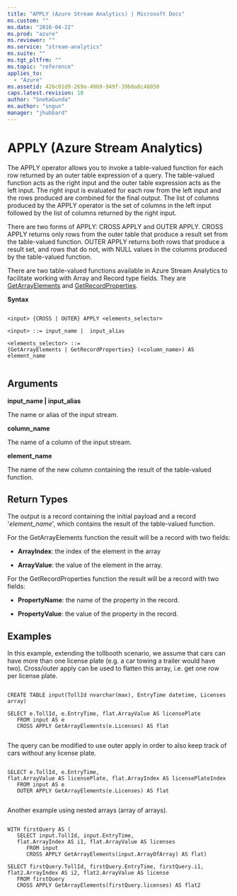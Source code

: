 ```yaml
---
title: "APPLY (Azure Stream Analytics) | Microsoft Docs"
ms.custom: ""
ms.date: "2016-04-22"
ms.prod: "azure"
ms.reviewer: ""
ms.service: "stream-analytics"
ms.suite: ""
ms.tgt_pltfrm: ""
ms.topic: "reference"
applies_to: 
  - "Azure"
ms.assetid: 426c01d9-269a-49b9-949f-39b0a8c40850
caps.latest.revision: 10
author: "SnehaGunda"
ms.author: "sngun"
manager: "jhubbard"
---
```

# APPLY (Azure Stream Analytics)
  The APPLY operator allows you to invoke a table-valued function for each row returned by an outer table expression of a query. The table-valued function acts as the right input and the outer table expression acts as the left input. The right input is evaluated for each row from the left input and the rows produced are combined for the final output. The list of columns produced by the APPLY operator is the set of columns in the left input followed by the list of columns returned by the right input.  
  
 There are two forms of APPLY: CROSS APPLY and OUTER APPLY. CROSS APPLY returns only rows from the outer table that produce a result set from the table-valued function. OUTER APPLY returns both rows that produce a result set, and rows that do not, with NULL values in the columns produced by the table-valued function.  
  
 There are two table-valued functions available in Azure Stream Analytics to facilitate working with Array and Record type fields. They are [GetArrayElements](getarrayelements-azure-stream-analytics.md) and [GetRecordProperties](getrecordproperties-azure-stream-analytics.md).  
  
 **Syntax**  
  
```  
  
<input> {CROSS | OUTER} APPLY <elements_selector>  
  
<input> ::= input_name |  input_alias  
  
<elements_selector> ::=   
{GetArrayElements | GetRecordProperties} (<column_name>) AS element_name  
  
```  
  
## Arguments  
 **input_name | input_alias**  
  
 The name or alias of the input stream.  
  
 **column_name**  
  
 The name of a column of the input stream.  
  
 **element_name**  
  
 The name of the new column containing the result of the table-valued function.  
  
## Return Types  
 The output is a record containing the initial payload and a record '*element_name*', which contains the result of the table-valued function.  
  
 For the GetArrayElements function the result will be a record with two fields:  
  
-   **ArrayIndex**: the index of the element in the array  
  
-   **ArrayValue**: the value of the element in the array.  
  
 For the GetRecordProperties function the result will be a record with two fields:  
  
-   **PropertyName**: the name of the property in the record.  
  
-   **PropertyValue**: the value of the property in the record.  
  
## Examples  
 In this example, extending the tollbooth scenario, we assume that cars can have more than one license plate (e.g. a car towing a trailer would have two). Cross/outer apply can be used to flatten this array, i.e. get one row per license plate.  
  
```  
  
CREATE TABLE input(TollId nvarchar(max), EntryTime datetime, Licenses array)  
  
SELECT e.TollId, e.EntryTime, flat.ArrayValue AS licensePlate   
   FROM input AS e   
   CROSS APPLY GetArrayElements(e.Licenses) AS flat  
  
```  
  
 The query can be modified to use outer apply in order to also keep track of cars without any license plate.  
  
```  
  
SELECT e.TollId, e.EntryTime,   
flat.ArrayValue AS licensePlate, flat.ArrayIndex AS licensePlateIndex  
   FROM input AS e   
   OUTER APPLY GetArrayElements(e.Licenses) AS flat  
  
```  
  
 Another example using nested arrays (array of arrays).  
  
```  
  
WITH firstQuery AS (  
   SELECT input.TollId, input.EntryTime,   
   flat.ArrayIndex AS i1, flat.ArrayValue AS licenses   
      FROM input   
      CROSS APPLY GetArrayElements(input.ArrayOfArray) AS flat)  
  
SELECT firstQuery.TollId, firstQuery.EntryTime, firstQuery.i1,   
flat2.ArrayIndex AS i2, flat2.ArrayValue AS license  
   FROM firstQuery  
   CROSS APPLY GetArrayElements(firstQuery.licenses) AS flat2  
  
```  
  
  